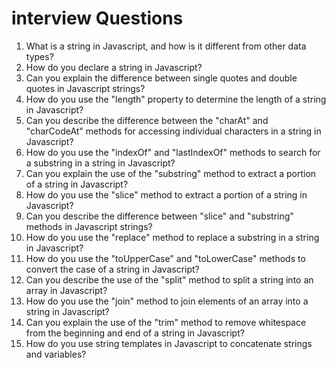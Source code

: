 
# interview Questions 
1. What is a string in Javascript, and how is it different from other data types?
2. How do you declare a string in Javascript?
3. Can you explain the difference between single quotes and double quotes in Javascript strings?
4. How do you use the "length" property to determine the length of a string in Javascript?
5. Can you describe the difference between the "charAt" and "charCodeAt" methods for accessing individual characters in a string in Javascript?
6. How do you use the "indexOf" and "lastIndexOf" methods to search for a substring in a string in Javascript?
7. Can you explain the use of the "substring" method to extract a portion of a string in Javascript?
8. How do you use the "slice" method to extract a portion of a string in Javascript?
9. Can you describe the difference between "slice" and "substring" methods in Javascript strings?
10. How do you use the "replace" method to replace a substring in a string in Javascript?
11. How do you use the "toUpperCase" and "toLowerCase" methods to convert the case of a string in Javascript?
12. Can you describe the use of the "split" method to split a string into an array in Javascript?
13. How do you use the "join" method to join elements of an array into a string in Javascript?
14. Can you explain the use of the "trim" method to remove whitespace from the beginning and end of a string in Javascript?
15. How do you use string templates in Javascript to concatenate strings and variables?


